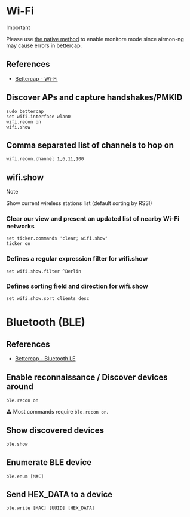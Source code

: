 # Wi-Fi

> [!IMPORTANT]  
> Please use [the native method](https://github.com/okazymyrov/piki/blob/master/Systems/Wi-Fi.md#set-a-wi-fi-card-into-monitor-mode) to enable monitore mode since airmon-ng may cause errors in bettercap.

## References
* [Bettercap - Wi-Fi](https://www.bettercap.org/modules/wifi/)

## Discover APs and capture handshakes/PMKID
```
sudo bettercap
set wifi.interface wlan0
wifi.recon on
wifi.show
```

## Comma separated list of channels to hop on
```
wifi.recon.channel 1,6,11,100
```

## wifi.show

> [!NOTE]
> Show current wireless stations list (default sorting by RSSI)

### Clear our view and present an updated list of nearby Wi-Fi networks
```
set ticker.commands 'clear; wifi.show'
ticker on
```

### Defines a regular expression filter for wifi.show
```
set wifi.show.filter ^Berlin
```

### Defines sorting field and direction for wifi.show
```
set wifi.show.sort clients desc
```

# Bluetooth (BLE)

## References
* [Bettercap - Bluetooth LE](https://www.bettercap.org/modules/ble/)

## Enable reconnaissance / Discover devices around
```
ble.recon on
```
⚠️ Most commands require `ble.recon on`.

## Show discovered devices
```
ble.show
```

## Enumerate BLE device
```
ble.enum [MAC]
```

## Send HEX_DATA to a device
```
ble.write [MAC] [UUID] [HEX_DATA]
```
